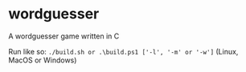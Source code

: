 # wordguesser
A wordguesser game written in C

Run like so: `./build.sh or .\build.ps1 ['-l', '-m' or '-w']` (Linux, MacOS or Windows)
